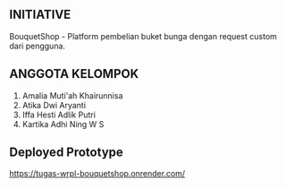 ## INITIATIVE
BouquetShop - Platform pembelian buket bunga dengan request custom dari pengguna.
## ANGGOTA KELOMPOK
1. Amalia Muti'ah Khairunnisa
2. Atika Dwi Aryanti
4. Iffa Hesti Adlik Putri
5. Kartika Adhi Ning W S
## Deployed Prototype
https://tugas-wrpl-bouquetshop.onrender.com/ 
